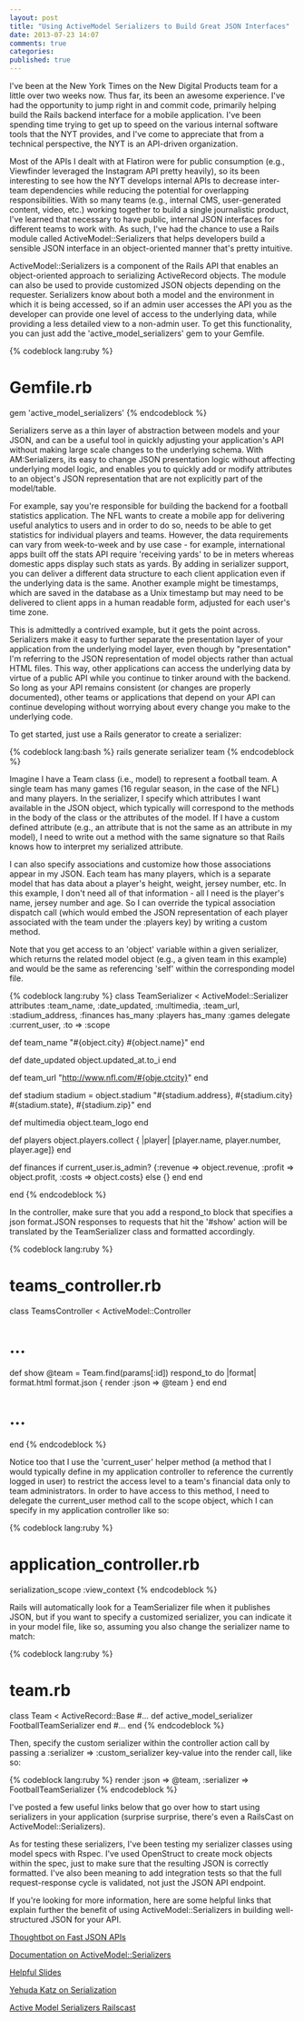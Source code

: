 ```yaml
---
layout: post
title: "Using ActiveModel Serializers to Build Great JSON Interfaces"
date: 2013-07-23 14:07
comments: true
categories: 
published: true
---
```


I've been at the New York Times on the New Digital Products team for a little over two weeks now. Thus far, its been an awesome experience. I've had the opportunity to jump right in and commit code, primarily helping build the Rails backend interface for a mobile application. I've been spending time trying to get up to speed on the various internal software tools that the NYT provides, and I've come to appreciate that from a technical perspective, the NYT is an API-driven organization. 

Most of the APIs I dealt with at Flatiron were for public consumption (e.g., Viewfinder leveraged the Instagram API pretty heavily), so its been interesting to see how the NYT develops internal APIs to decrease inter-team dependencies while reducing the potential for overlapping responsibilities. With so many teams (e.g., internal CMS, user-generated content, video, etc.) working together to build a single journalistic product, I've learned that necessary to have public, internal JSON interfaces for different teams to work with. As such, I've had the chance to use a Rails module called ActiveModel::Serializers that helps developers build a sensible JSON interface in an object-oriented manner that's pretty intuitive.

<!--more-->

ActiveModel::Serializers is a component of the Rails API that enables an object-oriented approach to serializing ActiveRecord objects. The module can also be used to provide customized JSON objects depending on the requester. Serializers know about both a model and the environment in which it is being accessed, so if an admin user accesses the API you as the developer can provide one level of access to the underlying data, while providing a less detailed view to a non-admin user. To get this functionality, you can just add the 'active_model_serializers' gem to your Gemfile.

{% codeblock lang:ruby %}
# Gemfile.rb
gem 'active_model_serializers'
{% endcodeblock %}

Serializers serve as a thin layer of abstraction between models and your JSON, and can be a useful tool in quickly adjusting your application's API without making large scale changes to the underlying schema. With AM:Serializers, its easy to change JSON presentation logic without affecting underlying model logic, and enables you to quickly add or modify attributes to an object's JSON representation that are not explicitly part of the model/table.

For example, say you're responsible for building the backend for a football statistics application. The NFL wants to create a mobile app for delivering useful analytics to users and in order to do so, needs to be able to get statistics for individual players and teams. However, the data requirements can vary from week-to-week and by use case - for example, international apps built off the stats API require 'receiving yards' to be in meters whereas domestic apps display such stats as yards. By adding in serializer support, you can deliver a different data structure to each client application even if the underlying data is the same. Another example might be timestamps, which are saved in the database as a Unix timestamp but may need to be delivered to client apps in a human readable form, adjusted for each user's time zone.

This is admittedly a contrived example, but it gets the point across. Serializers make it easy to further separate the presentation layer of your application from the underlying model layer, even though by "presentation" I'm referring to the JSON representation of model objects rather than actual HTML files. This way, other applications can access the underlying data by virtue of a public API while you continue to tinker around with the backend. So long as your API remains consistent (or changes are properly documented), other teams or applications that depend on your API can continue developing without worrying about every change you make to the underlying code.

To get started, just use a Rails generator to create a serializer:

{% codeblock lang:bash %}
rails generate serializer team
{% endcodeblock %}

Imagine I have a Team class (i.e., model) to represent a football team. A single team has many games (16 regular season, in the case of the NFL) and many players. In the serializer, I specify which attributes I want available in the JSON object, which typically will correspond to the methods in the body of the class or the attributes of the model. If I have a custom defined attribute (e.g., an attribute that is not the same as an attribute in my model), I need to write out a method with the same signature so that Rails knows how to interpret my serialized attribute. 

I can also specify associations and customize how those associations appear in my JSON. Each team has many players, which is a separate model that has data about a player's height, weight, jersey number, etc. In this example, I don't need all of that information - all I need is the player's name, jersey number and age. So I can override the typical association dispatch call (which would embed the JSON representation of each player associated with the team under the :players key) by writing a custom method.

Note that you get access to an 'object' variable within a given serializer, which returns the related model object (e.g., a given team in this example) and would be the same as referencing 'self' within the corresponding model file.

{% codeblock lang:ruby %}
class TeamSerializer < ActiveModel::Serializer
  attributes :team_name, :date_updated, :multimedia, :team_url, :stadium_address, :finances
  has_many :players
  has_many :games
  delegate :current_user, :to => :scope

  def team_name
  	"#{object.city} #{object.name}"
  end

  def date_updated
    object.updated_at.to_i
  end

  def team_url
  	"http://www.nfl.com/#{obje.ctcity}"
  end

  def stadium
  	stadium = object.stadium
  	"#{stadium.address}, #{stadium.city} #{stadium.state}, #{stadium.zip}"
  end

  def multimedia
  	object.team_logo
  end

  def players
  	object.players.collect { |player| [player.name, player.number, player.age]}
  end

  def finances
  	if current_user.is_admin?
  	  {:revenue => object.revenue, :profit => object.profit, :costs => object.costs}
  	else
  	  {}
  	end
  end

end
{% endcodeblock %}

In the controller, make sure that you add a respond_to block that specifies a json format.JSON responses to requests that hit the '#show' action will be translated by the TeamSerializer class and formatted accordingly.

{% codeblock lang:ruby %}
# teams_controller.rb
class TeamsController < ActiveModel::Controller
  # ...
  def show
    @team = Team.find(params[:id])
    respond_to do |format|
  	  format.html
  	  format.json { render :json => @team }
    end
  end
  # ...
end
{% endcodeblock %}

Notice too that I use the 'current_user' helper method (a method that I would typically define in my application controller to reference the currently logged in user) to restrict the access level to a team's financial data only to team administrators. In order to have access to this method, I need to delegate the current_user method call to the scope object, which I can specify in my application controller like so:

{% codeblock lang:ruby %}
# application_controller.rb
serialization_scope :view_context
{% endcodeblock %}

Rails will automatically look for a TeamSerializer file when it publishes JSON, but if you want to specify a customized serializer, you can indicate it in your model file, like so, assuming you also change the serializer name to match:

{% codeblock lang:ruby %}
# team.rb
class Team < ActiveRecord::Base
  #...
  def active_model_serializer
  	FootballTeamSerializer
  end
  #...
end
{% endcodeblock %}

Then, specify the custom serializer within the controller action call by passing a :serializer => :custom_serializer key-value into the render call, like so:

{% codeblock lang:ruby %}
render :json => @team, :serializer => FootballTeamSerializer
{% endcodeblock %}

I've posted a few useful links below that go over how to start using serializers in your application (surprise surprise, there's even a RailsCast on ActiveModel::Serializers).

As for testing these serializers, I've been testing my serializer classes using model specs with Rspec. I've used OpenStruct to create mock objects within the spec, just to make sure that the resulting JSON is correctly formatted. I've also been meaning to add integration tests so that the full request-response cycle is validated, not just the JSON API endpoint.

If you're looking for more information, here are some helpful links that explain further the benefit of using ActiveModel::Serializers in building well-structured JSON for your API.

<a href="http://robots.thoughtbot.com/post/50091183897/fast-json-apis-in-rails-with-key-based-caches-and" target="_blank">Thoughtbot on Fast JSON APIs</a>

<a href="http://www.ruby-doc.org/gems/docs/a/active_model_serializers-0.6.0/ActiveModel/Serializer.html" target="_blank">Documentation on ActiveModel::Serializers</a>

<a href="http://byroot.github.io/ams-slides/#/" target="_blank">Helpful Slides</a>

<a href="http://yehudakatz.com/2010/01/10/activemodel-make-any-ruby-object-feel-like-activerecord/" target="_blank">Yehuda Katz on Serialization</a>

<a href="http://railscasts.com/episodes/409-active-model-serializers" target="_blank">Active Model Serializers Railscast</a>